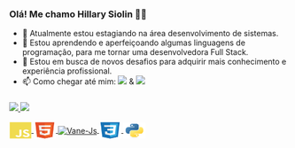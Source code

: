 ### Olá! Me chamo Hillary Siolin 👩‍💻

- 💬 Atualmente estou estagiando na área desenvolvimento de sistemas.
- 🌱 Estou aprendendo e aperfeiçoando algumas linguagens de programação, para me tornar uma desenvolvedora Full Stack.
- 👯 Estou em busca de novos desafios para adquirir mais conhecimento e experiência profissional.
- 📫 Como chegar até mim:  <a href = "mailto:hillaryssima876@gmail.com"><img src="https://icons8.com.br/icon/42916/gmail" target="_blank"></a> & <a href="https://www.linkedin.com/in/hillary-alexandra/-45875016a" target="_blank"><img src="https://img.shields.io/badge/-LinkedIn-%230077B5?style=for-the-badge&logo=linkedin&logoColor=white" target="_blank"></a> 
###
<div align="left">
  <a href="https://github.com/Hillary77">
  <img height="180em" src="https://github-readme-stats.vercel.app/api?username=Hillary77&show_icons=true&theme=dracula&include_all_commits=true&count_private=true"/>
  <img height="180em" src="https://github-readme-stats.vercel.app/api/top-langs/?username=vanessaasouza&layout=compact&langs_count=7&theme=dracula"/>
</div>
    <br>
<div style="display: inline_block">
  <img align="center" alt="Vane-Js" height="30" width="40" src="https://raw.githubusercontent.com/devicons/devicon/master/icons/javascript/javascript-plain.svg">
  <img align="center" alt="Vane-HTML" height="30" width="40" src="https://raw.githubusercontent.com/devicons/devicon/master/icons/html5/html5-original.svg">
  <img align="center" alt="Vane-Js" height="30" width="40" src="https://img.shields.io/badge/CSS3-1572B6?style=for-the-badge&logo=css3&logoColor=white.svg">
  <img align="center" alt="Vane-CSS" height="30" width="40" src="https://raw.githubusercontent.com/devicons/devicon/master/icons/css3/css3-original.svg">
  <img align="center" alt="Vane-Python" height="30" width="40" src="https://raw.githubusercontent.com/devicons/devicon/master/icons/python/python-original.svg">
</div>

###
